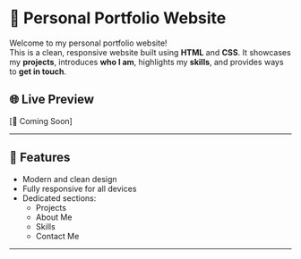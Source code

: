 # 💼 Personal Portfolio Website

Welcome to my personal portfolio website!  
This is a clean, responsive website built using **HTML** and **CSS**. It showcases my **projects**, introduces **who I am**, highlights my **skills**, and provides ways to **get in touch**.

## 🌐 Live Preview

[🔗 Coming Soon]  

---

## 🚀 Features

- Modern and clean design  
- Fully responsive for all devices  
- Dedicated sections:
  - Projects
  - About Me
  - Skills
  - Contact Me

---
